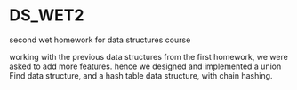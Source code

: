 # DS_WET2
second wet homework for data structures course

working with the previous data structures from the first homework, we were asked to add more features. hence we designed and implemented a union Find data structure, and a hash table data structure, with chain hashing.
